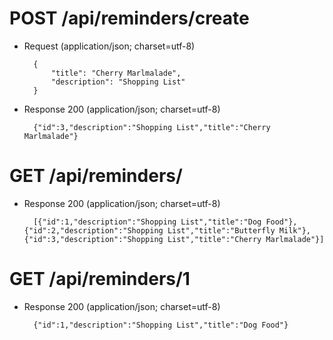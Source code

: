 # POST /api/reminders/create

+ Request (application/json; charset=utf-8)

        {
            "title": "Cherry Marlmalade",
            "description": "Shopping List"
        }

+ Response 200 (application/json; charset=utf-8)

        {"id":3,"description":"Shopping List","title":"Cherry Marlmalade"}


# GET /api/reminders/

+ Response 200 (application/json; charset=utf-8)

        [{"id":1,"description":"Shopping List","title":"Dog Food"},{"id":2,"description":"Shopping List","title":"Butterfly Milk"},{"id":3,"description":"Shopping List","title":"Cherry Marlmalade"}]


# GET /api/reminders/1

+ Response 200 (application/json; charset=utf-8)

        {"id":1,"description":"Shopping List","title":"Dog Food"}


